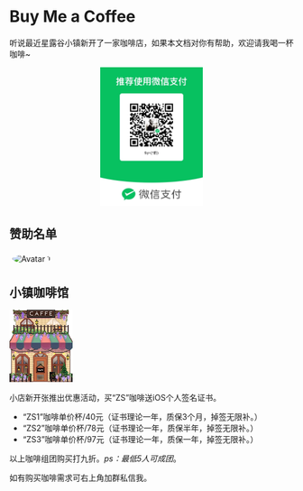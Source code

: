 # Buy Me a Coffee

听说最近星露谷小镇新开了一家咖啡店，如果本文档对你有帮助，欢迎请我喝一杯咖啡~

<div align = "center">

<img src="/wxpay.jpg" width="36%" height="36%" alt="wxpay" />

</div>

## 赞助名单

<div class="con">
    <div class="image">
        <img src="http://q1.qlogo.cn/g?b=qq&nk=1714050472&s=640" alt="Avatar 1">
        <div class="description">
            <p>感谢“奏”赞助的50元</p>
        </div>
    </div>
</div>

<style type="text/css">
    .con{
        display: flex;
        flex-wrap: wrap;
        justify-content: left;
        align-items: center;
    }
    .con .image{
        margin: 5px;
        position: relative;
    }
    .con .image img{
        width: 50px;
        height: 50px;
        border-radius: 50%;
        cursor: pointer;
    }
    .con .description{
        position: absolute;
        bottom: -40px;
        text-align: center;
        left: 105%;
        transform: translateX(-40%);
        width: 200px;
        background-color: #fd869d;
        padding: 0px 3px 0px 3px;
        box-shadow: 0px 2px 5px rgba(0,0,0,0.3);
        opacity: 0;
        transition: opacity 0.3s ease-in-out;
        z-index: 9999;
    }
    .con .description p {
        line-height: 1px;
        color: #fff;
    }
    .con .image:hover .description{
         opacity: 1;
    }
</style>

## 小镇咖啡馆

![coffee shop](/coffee_shop.png "coffee shop")

小店新开张推出优惠活动，买“ZS”咖啡送iOS个人签名证书。

+ “ZS1”咖啡单价杯/40元（证书理论一年，质保3个月，掉签无限补。）
+ “ZS2”咖啡单价杯/78元（证书理论一年，质保半年，掉签无限补。）
+ “ZS3”咖啡单价杯/97元（证书理论一年，质保一年，掉签无限补。）

以上咖啡组团购买打九折。*ps：最低5人可成团*。

如有购买咖啡需求可右上角加群私信我。